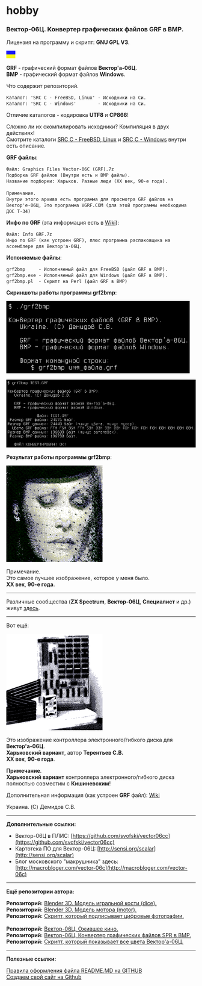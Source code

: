 # hobby
### Вектор-06Ц. Конвертер графических файлов GRF в BMP.

Лицензия на программу и скрипт: **GNU GPL V3**.

![](https://github.com/drilnet/vector-06c-grf2bmp/blob/master/UA.png)

**GRF** - графический формат файлов **Вектор'а-06Ц**.
<br>
**BMP** - графический формат файлов **Windows**.

Что содержит репозиторий.

    Каталог: 'SRC C - FreeBSD, Linux' - Исходники на Си.
    Каталог: 'SRC C - Windows'        - Исходники на Си.

Отличие каталогов - кодировка **UTF8** и **CP866**!

Сложно ли их скомпилировать исходники? Компиляция в двух действиях!
<br>
Смотрите каталоги [SRC C - FreeBSD, Linux](https://github.com/drilnet/vector-06c-grf2bmp/tree/master/SRC%20C%20-%20FreeBSD%2C%20Linux) и [SRC C - Windows](https://github.com/drilnet/vector-06c-grf2bmp/tree/master/SRC%20C%20-%20Windows)
внутри есть описание.

**GRF файлы**:

    Файл: Graphics Files Vector-06C (GRF).7z
    Подборка GRF файлов (Внутри есть и BMP файлы).
    Название подборки: Харьков. Разные люди (XX век, 90-е года).

    Примечание.
    Внутри этого архива есть программа для просмотра GRF файлов на
    Вектор'е-06Ц, Это программа VGRF.COM (для этой программы необходима ДОС Т-34) 

**Инфо по GRF** (эта информация есть в [Wiki](https://github.com/drilnet/vector-06c-grf2bmp/wiki)):

    Файл: Info GRF.7z
    Инфо по GRF (как устроен GRF), плюс программа распаковщика на
    ассемблере для Вектор'а-06Ц.

**Испоняемые файлы**:

    grf2bmp     - Исполняемый файл для FreeBSD (файл GRF в BMP).
    grf2bmp.exe - Исполняемый файл для Windows (файл GRF в BMP).
    grf2bmp.pl  - Скрипт на Perl (файл GRF в BMP)

**Скриншоты работы программы grf2bmp**:

![](https://github.com/drilnet/vector-06c-grf2bmp/blob/master/grf2bmp_Screenshot_1.png)

![](https://github.com/drilnet/vector-06c-grf2bmp/blob/master/grf2bmp_Screenshot_2.png)

**Результат работы программы grf2bmp**:

![](https://github.com/drilnet/vector-06c-grf2bmp/blob/master/SRC%20C%20-%20FreeBSD%2C%20Linux/Test/TEST.bmp)

Примечание.
<br>
Это самое лучшее изображение, которое у меня было.
<br>
**XX век**, **90-е года**.

<hr>

Различные сообщества (**ZX Spectrum**, **Вектор-06Ц**, **Специалист** и др.) живут [здесь](https://zx-pk.ru/).

<hr>

Вот ещё:

![](https://github.com/drilnet/vector-06c-grf2bmp/blob/master/SRC%20C%20-%20FreeBSD%2C%20Linux/Test/TEST2.bmp)

Это изображение контроллера электронного/гибкого диска для **Вектор'а-06Ц**.
<br>
**Харьковский вариант**, автор **Терентьев С.В.**
<br>
**XX век**, **90-е года**.

**Примечание**.
<br>
**Харьковский вариант** контроллера электронного/гибкого диска полностью совместим с **Кишиневским**!

Дополнительная информация (как устроен **GRF** файл): [Wiki](https://github.com/drilnet/vector-06c-grf2bmp/wiki)

 Украина. (C) Демидов С.В.

<hr>

**Дополнительные ссылки:**

* Вектор-06Ц в ПЛИС: [https://github.com/svofski/vector06cc](https://github.com/svofski/vector06cc)
* Картотека ПО для Вектор-06Ц: [http://sensi.org/scalar](http://sensi.org/scalar)
* Блог московского "макрушника" здесь: [http://macrobloger.com/vector-06c](http://macrobloger.com/vector-06c)

<hr>

**Ещё репозитории автора:**

**Репозиторий:** [Blender 3D. Модель игральной кости (dice).](https://github.com/drilnet/blender3d-dice2)
<br>
**Репозиторий:** [Blender 3D. Модель мотора (motor).](https://github.com/drilnet/blender3d-motor)
<br>
**Репозиторий:** [Скрипт, который подписывает цифровые фотографии.](https://github.com/drilnet/programming-perl-signature-images)
<br>
<br>
**Репозиторий:** [Вектор-06Ц. Ожившее кино.](https://github.com/drilnet/vector-06c-kino)
<br>
**Репозиторий:** [Вектор-06Ц. Конвертер графических файлов SPR в BMP.](https://github.com/drilnet/vector-06c-spr2bmp)
<br>
**Репозиторий:** [Скрипт, который показывает все цвета Вектор'а-06Ц.](https://github.com/drilnet/vector-06c-color256)

<hr>

**Полезные ссылки:**

[Правила оформления файла README.MD на GITHUB](https://github.com/OlgaVlasova/markdown-doc/blob/master/README.md#SpecialSymbol)
<br>
[Создаем свой сайт на Github](https://www.youtube.com/watch?v=05nLdIVfSRU)
